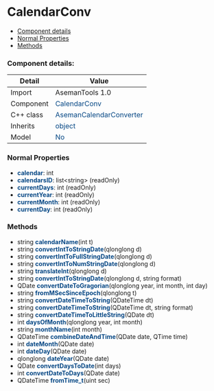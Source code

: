 # CalendarConv

 * [Component details](#component-details)
 * [Normal Properties](#normal-properties)
 * [Methods](#methods)


### Component details:

|Detail|Value|
|------|-----|
|Import|AsemanTools 1.0|
|Component|<font color='#074885'>CalendarConv</font>|
|C++ class|<font color='#074885'>AsemanCalendarConverter</font>|
|Inherits|<font color='#074885'>object</font>|
|Model|<font color='#074885'>No</font>|


### Normal Properties

* <font color='#074885'><b>calendar</b></font>: int
* <font color='#074885'><b>calendarsID</b></font>: list&lt;string&gt; (readOnly)
* <font color='#074885'><b>currentDays</b></font>: int (readOnly)
* <font color='#074885'><b>currentYear</b></font>: int (readOnly)
* <font color='#074885'><b>currentMonth</b></font>: int (readOnly)
* <font color='#074885'><b>currentDay</b></font>: int (readOnly)


### Methods

 * string <font color='#074885'><b>calendarName</b></font>(int t)
 * string <font color='#074885'><b>convertIntToStringDate</b></font>(qlonglong d)
 * string <font color='#074885'><b>convertIntToFullStringDate</b></font>(qlonglong d)
 * string <font color='#074885'><b>convertIntToNumStringDate</b></font>(qlonglong d)
 * string <font color='#074885'><b>translateInt</b></font>(qlonglong d)
 * string <font color='#074885'><b>convertIntToStringDate</b></font>(qlonglong d, string format)
 * QDate <font color='#074885'><b>convertDateToGragorian</b></font>(qlonglong year, int month, int day)
 * string <font color='#074885'><b>fromMSecSinceEpoch</b></font>(qlonglong t)
 * string <font color='#074885'><b>convertDateTimeToString</b></font>(QDateTime dt)
 * string <font color='#074885'><b>convertDateTimeToString</b></font>(QDateTime dt, string format)
 * string <font color='#074885'><b>convertDateTimeToLittleString</b></font>(QDate dt)
 * int <font color='#074885'><b>daysOfMonth</b></font>(qlonglong year, int month)
 * string <font color='#074885'><b>monthName</b></font>(int month)
 * QDateTime <font color='#074885'><b>combineDateAndTime</b></font>(QDate date, QTime time)
 * int <font color='#074885'><b>dateMonth</b></font>(QDate date)
 * int <font color='#074885'><b>dateDay</b></font>(QDate date)
 * qlonglong <font color='#074885'><b>dateYear</b></font>(QDate date)
 * QDate <font color='#074885'><b>convertDaysToDate</b></font>(int days)
 * int <font color='#074885'><b>convertDateToDays</b></font>(QDate date)
 * QDateTime <font color='#074885'><b>fromTime_t</b></font>(uint sec)



